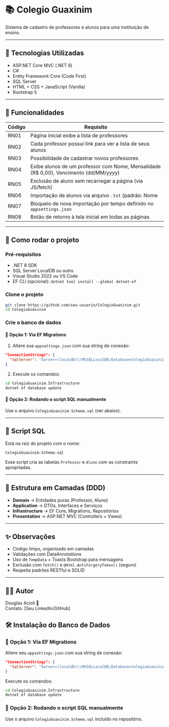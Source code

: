 
# 📚 Colegio Guaxinim

Sistema de cadastro de professores e alunos para uma instituição de ensino.

---

## 🚀 Tecnologias Utilizadas

- ASP.NET Core MVC (.NET 8)
- C#
- Entity Framework Core (Code First)
- SQL Server
- HTML + CSS + JavaScript (Vanilla)
- Bootstrap 5

---

## 🎯 Funcionalidades

| Código | Requisito |
|--------|-----------|
| RN01 | Página inicial exibe a lista de professores |
| RN02 | Cada professor possui link para ver a lista de seus alunos |
| RN03 | Possibilidade de cadastrar novos professores |
| RN04 | Exibe alunos de um professor com Nome, Mensalidade (R$ 0,00), Vencimento (dd/MM/yyyy) |
| RN05 | Exclusão de aluno sem recarregar a página (via JS/fetch) |
| RN06 | Importação de alunos via arquivo `.txt` (padrão: Nome||Valor||Data) |
| RN07 | Bloqueio de nova importação por tempo definido no `appsettings.json` |
| RN08 | Botão de retorno à tela inicial em todas as páginas |

---

## 🧪 Como rodar o projeto

### Pré-requisitos

- .NET 8 SDK
- SQL Server LocalDB ou outro
- Visual Studio 2022 ou VS Code
- EF CLI (opcional): `dotnet tool install --global dotnet-ef`

### Clone o projeto

```bash
git clone https://github.com/seu-usuario/ColegioGuaxinim.git
cd ColegioGuaxinim
```

### Crie o banco de dados

#### 🧠 Opção 1: Via EF Migrations

1. Altere sua `appsettings.json` com sua string de conexão:

```json
"ConnectionStrings": {
  "SqlServer": "Server=(localdb)\\MSSQLLocalDB;Database=ColegioGuaxinimDB;Trusted_Connection=True;"
}
```

2. Execute os comandos:

```bash
cd ColegioGuaxinim.Infrastructure
dotnet ef database update
```

#### 🧾 Opção 2: Rodando o script SQL manualmente

Use o arquivo `ColegioGuaxinim.Schema.sql` (ver abaixo).

---

## 📝 Script SQL

Está na raiz do projeto com o nome:

```
ColegioGuaxinim.Schema.sql
```

Esse script cria as tabelas `Professor` e `Aluno` com as constraints apropriadas.

---

## 📂 Estrutura em Camadas (DDD)

- **Domain** → Entidades puras (Professor, Aluno)
- **Application** → DTOs, Interfaces e Serviços
- **Infrastructure** → EF Core, Migrations, Repositórios
- **Presentation** → ASP.NET MVC (Controllers + Views)

---

## ✨ Observações

- Código limpo, organizado em camadas
- Validações com DataAnnotations
- Uso de `TempData` + Toasts Bootstrap para mensagens
- Exclusão com `fetch()` e `@Html.AntiForgeryToken()` (seguro)
- Respeita padrões RESTful e SOLID

---

## 👨‍💻 Autor

Douglas Acioli 🦝  
Contato: [Seu LinkedIn/GitHub]



## 🛠️ Instalação do Banco de Dados

### 🧠 Opção 1: Via EF Migrations

Altere seu `appsettings.json` com sua string de conexão:

```json
"ConnectionStrings": {
  "SqlServer": "Server=(localdb)\\MSSQLLocalDB;Database=ColegioGuaxinimDB;Trusted_Connection=True;"
}
```

Execute os comandos:

```bash
cd ColegioGuaxinim.Infrastructure
dotnet ef database update
```

### 🧾 Opção 2: Rodando o script SQL manualmente

Use o arquivo `ColegioGuaxinim.Schema.sql` incluído no repositório.

